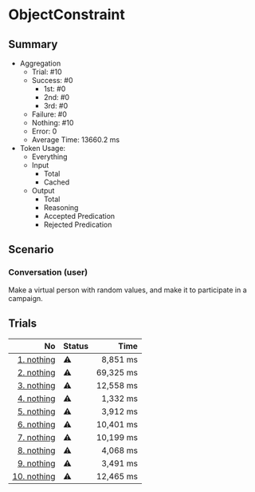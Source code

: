 # ObjectConstraint
## Summary
  - Aggregation
    - Trial: #10
    - Success: #0
      - 1st: #0
      - 2nd: #0
      - 3rd: #0
    - Failure: #0
    - Nothing: #10
    - Error: 0
    - Average Time: 13660.2 ms
  - Token Usage:
    - Everything
    - Input
      - Total
      - Cached
    - Output
      - Total
      - Reasoning
      - Accepted Predication
      - Rejected Predication

## Scenario
### Conversation (user)
Make a virtual person with random values,
and make it to participate in a campaign.

## Trials
No | Status | Time
---:|:-------|------:
[1. nothing](./trials/1.nothing.json) | ⚠️ | 8,851 ms
[2. nothing](./trials/2.nothing.json) | ⚠️ | 69,325 ms
[3. nothing](./trials/3.nothing.json) | ⚠️ | 12,558 ms
[4. nothing](./trials/4.nothing.json) | ⚠️ | 1,332 ms
[5. nothing](./trials/5.nothing.json) | ⚠️ | 3,912 ms
[6. nothing](./trials/6.nothing.json) | ⚠️ | 10,401 ms
[7. nothing](./trials/7.nothing.json) | ⚠️ | 10,199 ms
[8. nothing](./trials/8.nothing.json) | ⚠️ | 4,068 ms
[9. nothing](./trials/9.nothing.json) | ⚠️ | 3,491 ms
[10. nothing](./trials/10.nothing.json) | ⚠️ | 12,465 ms